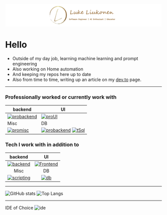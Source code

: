 ![Header](header.png 'header')

# Hello

- Outside of my day job, learning machine learning and prompt engineering
- Also working on Home automation
- And keeping my repos here up to date
- Also from time to time, writing up an article on my  [dev.to](https://dev.to/liukonen) page.

---

### Professionally worked or currently work with


| backend | UI |
|---------|----|
|[![probackend](https://skillicons.dev/icons?i=cs,dotnet,spring,java,nodejs 'C-Sharp, .Net, Spring, Java, NodeJS')](https://liukonen.dev/#Knowledge) | [![proUI](https://skillicons.dev/icons?i=react,angular,js,ts,bots 'React, Angular, Javascript, Typescript, Bot Interfaces')](https://liukonen.dev/#Knowledge)|
| Misc | DB |
|[![promisc](https://skillicons.dev/icons?i=docker,git,gitlab,gherkin 'Docker, Git, GitLab, Gherkin')](https://liukonen.dev/#Knowledge) | [![probackend](https://skillicons.dev/icons?i=postgres,mysql 'Postgres, MySql, Sql Server')](https://liukonen.dev/#Knowledge) <a href="https://liukonen.dev/#Knowledge"><img src="https://liukonen.dev/img/32/sqlserver.webp" alt="tSql" width="48px" height="48px" /></a>  |


### Tech I work with in addition to


| backend | UI    |
| :---:   | :---: |
|[![backend](https://skillicons.dev/icons?i=go,py 'C-Sharp, .Net, Go, Python')](https://liukonen.dev/#Knowledge) | [![Frontend](https://skillicons.dev/icons?i=svelte,vue,html,bootstrap,css,js,jquery,sass&perline=8 'Svelte, Vue, Html, Bootstrap, Css, Javascript, JQuery, Sass')](https://liukonen.dev/#Knowledge) |
| Misc    | DB    |
|[![scripting](https://skillicons.dev/icons?i=ai,bash,powershell 'Artificial Intelligence, Bash, Powershell')](https://liukonen.dev/#Knowledge) | [![db](https://skillicons.dev/icons?i=redis,sqlite,mongodb 'Redis, Sqlite, Mongo DB')](https://liukonen.dev/#Knowledge) |


---
![GitHub stats](https://github-readme-stats.vercel.app/api?username=liukonen&show_icons=true&theme=vision-friendly-dark&hide_title=true&rank_icon=github) ![Top Langs](https://github-readme-stats.vercel.app/api/top-langs/?username=liukonen&hide_title=true&theme=vision-friendly-dark&hide_progress=true&size_weight=1&count_weight=0&langs_count=12&hide=smalltalk,Inno%20Setup)


---
IDE of Choice ![ide](https://skillicons.dev/icons?i=vscode,visualstudio 'IDE')


<!--
**liukonen/liukonen** is a ✨ _special_ ✨ repository because its `README.md` (this file) appears on your GitHub profile.

Here are some ideas to get you started:

- 🔭 I’m currently working on ...
- 🌱 I’m currently learning ...
- 👯 I’m looking to collaborate on ...
- 🤔 I’m looking for help with ...
- 💬 Ask me about ...
- 📫 How to reach me: ...
- 😄 Pronouns: ...
- ⚡ Fun fact: ...
-->
